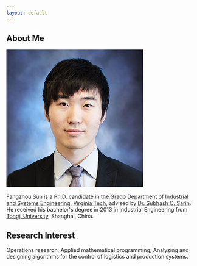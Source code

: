 ```yaml
---
layout: default
---
```


## About Me

<img class="profile-picture" src="F_Sun.jpg">

Fangzhou Sun is a Ph.D. candidate in the [Grado Department of Industrial and Systems Engineering](http://www.ise.vt.edu/), [Virginia Tech](http://www.vt.edu/), advised by [Dr. Subhash C. Sarin](http://www.ise.vt.edu/People/Faculty/Bios/Sarin_bio.html).  He received his bachelor's degree in 2013 in Industrial Engineering from [Tongji University](http://www.tongji.edu.cn/english/), Shanghai, China. 

## Research Interest

Operations research; Applied mathematical programming; Analyzing and designing algorithms for the control of logistics and production systems.

<!--## Publications

1. F.Bar, J.Doe: Effects of having a placeholder of a name
2. S.Holmes, J.Watson: Consequences of living with a sociopath in London-->
